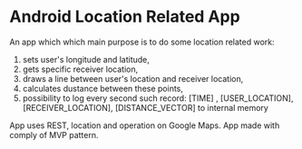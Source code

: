# Android Location Related App

An app which which main purpose is to do some location related work:

1) sets user's longitude and latitude,
2) gets specific receiver location,
3) draws a line between user's location and receiver location,
4) calculates dustance between these points,
5) possibility to log every second such record: [TIME] , [USER_LOCATION], [RECEIVER_LOCATION],
[DISTANCE_VECTOR] to internal memory 

 App uses REST, location and operation on Google Maps. App made with comply of MVP pattern.
